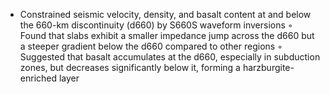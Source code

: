 

* Constrained seismic velocity, density, and basalt content at and below the 660-km discontinuity (d660) by S660S waveform inversions
◦ Found that slabs exhibit a smaller impedance jump across the d660 but a steeper gradient below the d660 compared to other regions
◦ Suggested that basalt accumulates at the d660, especially in subduction zones, but decreases significantly below it, forming a harzburgite-enriched layer

